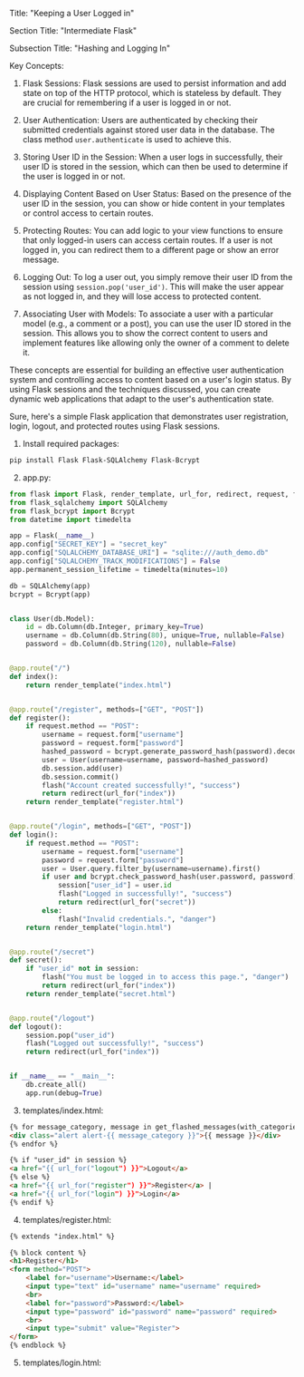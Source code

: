 Title: "Keeping a User Logged in"

Section Title: "Intermediate Flask"

Subsection Title: "Hashing and Logging In"

Key Concepts:

1. Flask Sessions: Flask sessions are used to persist information and add state on top of the HTTP protocol, which is stateless by default. They are crucial for remembering if a user is logged in or not.

2. User Authentication: Users are authenticated by checking their submitted credentials against stored user data in the database. The class method `user.authenticate` is used to achieve this.

3. Storing User ID in the Session: When a user logs in successfully, their user ID is stored in the session, which can then be used to determine if the user is logged in or not.

4. Displaying Content Based on User Status: Based on the presence of the user ID in the session, you can show or hide content in your templates or control access to certain routes.

5. Protecting Routes: You can add logic to your view functions to ensure that only logged-in users can access certain routes. If a user is not logged in, you can redirect them to a different page or show an error message.

6. Logging Out: To log a user out, you simply remove their user ID from the session using `session.pop('user_id')`. This will make the user appear as not logged in, and they will lose access to protected content.

7. Associating User with Models: To associate a user with a particular model (e.g., a comment or a post), you can use the user ID stored in the session. This allows you to show the correct content to users and implement features like allowing only the owner of a comment to delete it.

These concepts are essential for building an effective user authentication system and controlling access to content based on a user's login status. By using Flask sessions and the techniques discussed, you can create dynamic web applications that adapt to the user's authentication state.

Sure, here's a simple Flask application that demonstrates user registration, login, logout, and protected routes using Flask sessions.

1. Install required packages:

```bash
pip install Flask Flask-SQLAlchemy Flask-Bcrypt
```

2. app.py:

```python
from flask import Flask, render_template, url_for, redirect, request, flash, session
from flask_sqlalchemy import SQLAlchemy
from flask_bcrypt import Bcrypt
from datetime import timedelta

app = Flask(__name__)
app.config["SECRET_KEY"] = "secret_key"
app.config["SQLALCHEMY_DATABASE_URI"] = "sqlite:///auth_demo.db"
app.config["SQLALCHEMY_TRACK_MODIFICATIONS"] = False
app.permanent_session_lifetime = timedelta(minutes=10)

db = SQLAlchemy(app)
bcrypt = Bcrypt(app)


class User(db.Model):
    id = db.Column(db.Integer, primary_key=True)
    username = db.Column(db.String(80), unique=True, nullable=False)
    password = db.Column(db.String(120), nullable=False)


@app.route("/")
def index():
    return render_template("index.html")


@app.route("/register", methods=["GET", "POST"])
def register():
    if request.method == "POST":
        username = request.form["username"]
        password = request.form["password"]
        hashed_password = bcrypt.generate_password_hash(password).decode("utf-8")
        user = User(username=username, password=hashed_password)
        db.session.add(user)
        db.session.commit()
        flash("Account created successfully!", "success")
        return redirect(url_for("index"))
    return render_template("register.html")


@app.route("/login", methods=["GET", "POST"])
def login():
    if request.method == "POST":
        username = request.form["username"]
        password = request.form["password"]
        user = User.query.filter_by(username=username).first()
        if user and bcrypt.check_password_hash(user.password, password):
            session["user_id"] = user.id
            flash("Logged in successfully!", "success")
            return redirect(url_for("secret"))
        else:
            flash("Invalid credentials.", "danger")
    return render_template("login.html")


@app.route("/secret")
def secret():
    if "user_id" not in session:
        flash("You must be logged in to access this page.", "danger")
        return redirect(url_for("index"))
    return render_template("secret.html")


@app.route("/logout")
def logout():
    session.pop("user_id")
    flash("Logged out successfully!", "success")
    return redirect(url_for("index"))


if __name__ == "__main__":
    db.create_all()
    app.run(debug=True)
```

3. templates/index.html:

```html
{% for message_category, message in get_flashed_messages(with_categories=true) %}
<div class="alert alert-{{ message_category }}">{{ message }}</div>
{% endfor %}

{% if "user_id" in session %}
<a href="{{ url_for("logout") }}">Logout</a>
{% else %}
<a href="{{ url_for("register") }}">Register</a> |
<a href="{{ url_for("login") }}">Login</a>
{% endif %}
```

4. templates/register.html:

```html
{% extends "index.html" %}

{% block content %}
<h1>Register</h1>
<form method="POST">
    <label for="username">Username:</label>
    <input type="text" id="username" name="username" required>
    <br>
    <label for="password">Password:</label>
    <input type="password" id="password" name="password" required>
    <br>
    <input type="submit" value="Register">
</form>
{% endblock %}
```

5. templates/login.html:


